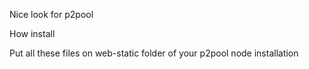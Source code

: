 Nice look for p2pool

How install

Put all these files on web-static folder of your p2pool node installation
